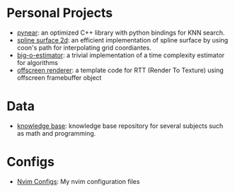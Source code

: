 # Personal Projects

- [pynear](https://github.com/pablocael/pynear): an optimized C++ library with python bindings for KNN search.
- [spline surface 2d](https://github.com/pablocael/spline-surface2d): an efficient implementation of spline surface by using coon's path for interpolating grid coordiantes.
- [big-o-estimator](https://github.com/pablocael/bigO-estimator): a trivial implementation of a time complexity estimator for algorithms
- [offscreen renderer](https://github.com/pablocael/qtoffscreenoglrender): a template code for RTT (Render To Texture) using offscreen framebuffer object

# Data

- [knowledge base](https://github.com/pablocael/knowledgebase): knowledge base repository for several subjects such as math and programming.

# Configs

- [Nvim Configs](https://github.com/pablocael/nvim): My nvim configuration files

